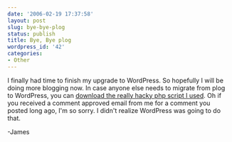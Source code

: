 ```yaml
---
date: '2006-02-19 17:37:58'
layout: post
slug: bye-bye-plog
status: publish
title: Bye, Bye plog
wordpress_id: '42'
categories:
- Other
---
```


I finally had time to finish my upgrade to WordPress.  So hopefully I will be doing more blogging now.  In case anyone else needs to migrate from plog to WordPress, you can [download the really hacky php script I used](http://www.cayambe.com/convertblog.phps).  Oh if you received a comment approved email from me for a comment you posted long ago, I'm so sorry.  I didn't realize WordPress was going to do that.

-James
